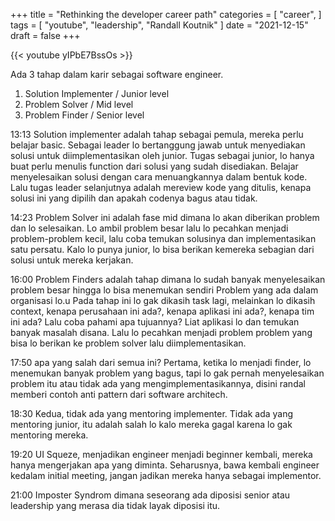 +++ 
title = "Rethinking the developer career path" 
categories = [ 
    "career", 
] 
tags = [ 
    "youtube",
    "leadership",
    "Randall Koutnik"
] 
date = "2021-12-15" 
draft = false
+++

{{< youtube yIPbE7BssOs >}}

Ada 3 tahap dalam karir sebagai software engineer.

1. Solution Implementer / Junior level
2. Problem Solver / Mid level
3. Problem Finder / Senior level

13:13 Solution implementer adalah tahap sebagai pemula, mereka perlu belajar basic. Sebagai leader lo bertanggung jawab untuk menyediakan solusi untuk diimplementasikan oleh junior.
Tugas sebagai junior, lo hanya buat perlu menulis function dari solusi yang sudah disediakan.
Belajar menyelesaikan solusi dengan cara menuangkannya dalam bentuk kode.
Lalu tugas leader selanjutnya adalah mereview kode yang ditulis, kenapa solusi ini yang dipilih dan apakah codenya bagus atau tidak.

14:23 Problem Solver ini adalah fase mid dimana lo akan diberikan problem dan lo selesaikan. Lo ambil problem besar lalu lo pecahkan menjadi problem-problem kecil, lalu coba temukan solusinya dan implementasikan satu persatu. Kalo lo punya junior, lo bisa berikan kemereka sebagian dari solusi untuk mereka kerjakan.

16:00 Problem Finders adalah tahap dimana lo sudah banyak menyelesaikan problem besar hingga lo bisa menemukan sendiri Problem yang ada dalam organisasi lo.u Pada tahap ini lo gak dikasih task lagi, melainkan lo dikasih context, kenapa perusahaan ini ada?, kenapa aplikasi ini ada?, kenapa tim ini ada? 
Lalu coba pahami apa tujuannya? Liat aplikasi lo dan temukan banyak masalah disana. Lalu lo pecahkan menjadi problem problem yang bisa lo berikan ke problem solver lalu diimplementasikan.

17:50 apa yang salah dari semua ini? Pertama, ketika lo menjadi finder, lo menemukan banyak problem yang bagus, tapi lo gak pernah menyelesaikan problem itu atau tidak ada yang mengimplementasikannya, disini randal memberi contoh anti pattern dari software architech.

18:30 Kedua, tidak ada yang mentoring implementer. Tidak ada yang mentoring junior, itu adalah salah lo kalo mereka gagal karena lo gak mentoring mereka.

19:20 UI Squeze, menjadikan engineer menjadi beginner kembali, mereka hanya mengerjakan apa yang diminta. Seharusnya, bawa kembali engineer kedalam initial meeting, jangan jadikan mereka hanya sebagai implementor.

21:00 Imposter Syndrom dimana seseorang ada diposisi senior atau leadership yang merasa dia tidak layak diposisi itu. 
